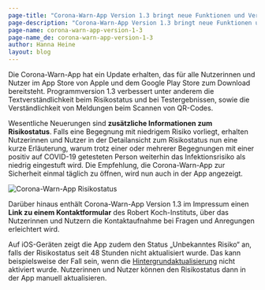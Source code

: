 ```yaml
---
page-title: "Corona-Warn-App Version 1.3 bringt neue Funktionen und Verbesserungen"
page-description: "Corona-Warn-App Version 1.3 bringt neue Funktionen und Verbesserungen"
page-name: corona-warn-app-version-1-3
page-name_de: corona-warn-app-version-1-3
author: Hanna Heine
layout: blog
---
```


Die Corona-Warn-App hat ein Update erhalten, das für alle Nutzerinnen und Nutzer im App Store von Apple und dem Google Play Store zum Download bereitsteht. Programmversion 1.3 verbessert unter anderem die Textverständlichkeit beim Risikostatus und bei Testergebnissen, sowie die Verständlichkeit von Meldungen beim Scannen von QR-Codes.  
<!-- overview -->

Wesentliche Neuerungen sind **zusätzliche Informationen zum Risikostatus**. Falls eine Begegnung mit niedrigem Risiko vorliegt, erhalten Nutzerinnen und Nutzer in der Detailansicht zum Risikostatus nun eine kurze Erläuterung, warum trotz einer oder mehrerer Begegnungen mit einer positiv auf COVID-19 getesteten Person weiterhin das Infektionsrisiko als niedrig eingestuft wird. Die Empfehlung, die Corona-Warn-App zur Sicherheit einmal täglich zu öffnen, wird nun auch in der App angezeigt.


<img src="./cwa-1-3-risk-status.JPG" title="Corona-Warn-App Risikostatus" style="valign: center">


Darüber hinaus enthält Corona-Warn-App Version 1.3 im Impressum einen **Link zu einem Kontaktformular** des Robert Koch-Instituts, über das Nutzerinnen und Nutzern die Kontaktaufnahme bei Fragen und Anregungen erleichtert wird. 

Auf iOS-Geräten zeigt die App zudem den Status „Unbekanntes Risiko“ an, falls der Risikostatus seit 48 Stunden nicht aktualisiert wurde. Das kann beispielsweise der Fall sein, wenn die [Hintergrundaktualisierung](/de/faq/#no_risk_update_ios) nicht aktiviert wurde. Nutzerinnen und Nutzer können den Risikostatus dann in der App manuell aktualisieren.
